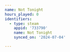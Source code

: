```yaml
---
name: Not Tonight
hours_played: 0
identifiers:
  - type: steam
    appid: '733790'
    name: Not Tonight
    synced_on: '2024-07-04'

---
```

